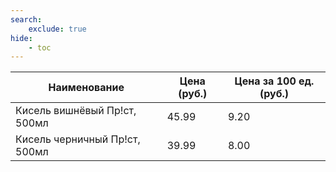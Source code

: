 ```yaml
---
search:
    exclude: true
hide:
    - toc
---
```


| Наименование | Цена (руб.) | Цена за 100 ед. (руб.) |
| -- | -- | -- |
| Кисель вишнёвый Пр!ст, 500мл | 45.99 | 9.20 |
| Кисель черничный Пр!ст, 500мл | 39.99 | 8.00 |
